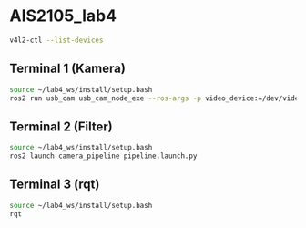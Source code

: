 # AIS2105_lab4

```bash
v4l2-ctl --list-devices
```

## Terminal 1 (Kamera)

```bash
source ~/lab4_ws/install/setup.bash
ros2 run usb_cam usb_cam_node_exe --ros-args -p video_device:=/dev/video4
```

## Terminal 2 (Filter)
```bash
source ~/lab4_ws/install/setup.bash
ros2 launch camera_pipeline pipeline.launch.py
```

## Terminal 3 (rqt)
```bash
source ~/lab4_ws/install/setup.bash
rqt
```
